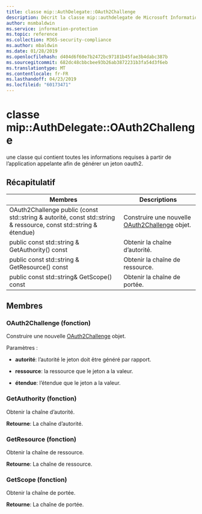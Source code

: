 ```yaml
---
title: classe mip::AuthDelegate::OAuth2Challenge
description: Décrit la classe mip::authdelegate de Microsoft Information Protection (MIP) SDK.
author: msmbaldwin
ms.service: information-protection
ms.topic: reference
ms.collection: M365-security-compliance
ms.author: mbaldwin
ms.date: 01/28/2019
ms.openlocfilehash: d404d6f60e7b2472bc97181b45fae3b4dabc387b
ms.sourcegitcommit: 682dc48cbbcbee93b26ab3872231b3fa54d3f6eb
ms.translationtype: MT
ms.contentlocale: fr-FR
ms.lasthandoff: 04/23/2019
ms.locfileid: "60173471"
---
```

# <a name="class-mipauthdelegateoauth2challenge"></a>classe mip::AuthDelegate::OAuth2Challenge 
une classe qui contient toutes les informations requises à partir de l’application appelante afin de générer un jeton oauth2.
  
## <a name="summary"></a>Récapitulatif
 Membres                        | Descriptions                                
--------------------------------|---------------------------------------------
OAuth2Challenge public (const std::string & autorité, const std::string & ressource, const std::string & étendue)  |  Construire une nouvelle [OAuth2Challenge](class_mip_authdelegate_oauth2challenge.md) objet.
public const std::string & GetAuthority() const  |  Obtenir la chaîne d’autorité.
public const std::string & GetResource() const  |  Obtenir la chaîne de ressource.
public const std::string& GetScope() const  |  Obtenir la chaîne de portée.
  
## <a name="members"></a>Membres
  
### <a name="oauth2challenge-function"></a>OAuth2Challenge (fonction)
Construire une nouvelle [OAuth2Challenge](class_mip_authdelegate_oauth2challenge.md) objet.

Paramètres :  
* **autorité**: l’autorité le jeton doit être généré par rapport. 


* **ressource**: la ressource que le jeton a la valeur. 


* **étendue**: l’étendue que le jeton a la valeur.


  
### <a name="getauthority-function"></a>GetAuthority (fonction)
Obtenir la chaîne d’autorité.

  
**Retourne**: La chaîne d’autorité.
  
### <a name="getresource-function"></a>GetResource (fonction)
Obtenir la chaîne de ressource.

  
**Retourne**: La chaîne de ressource.
  
### <a name="getscope-function"></a>GetScope (fonction)
Obtenir la chaîne de portée.

  
**Retourne**: La chaîne de portée.